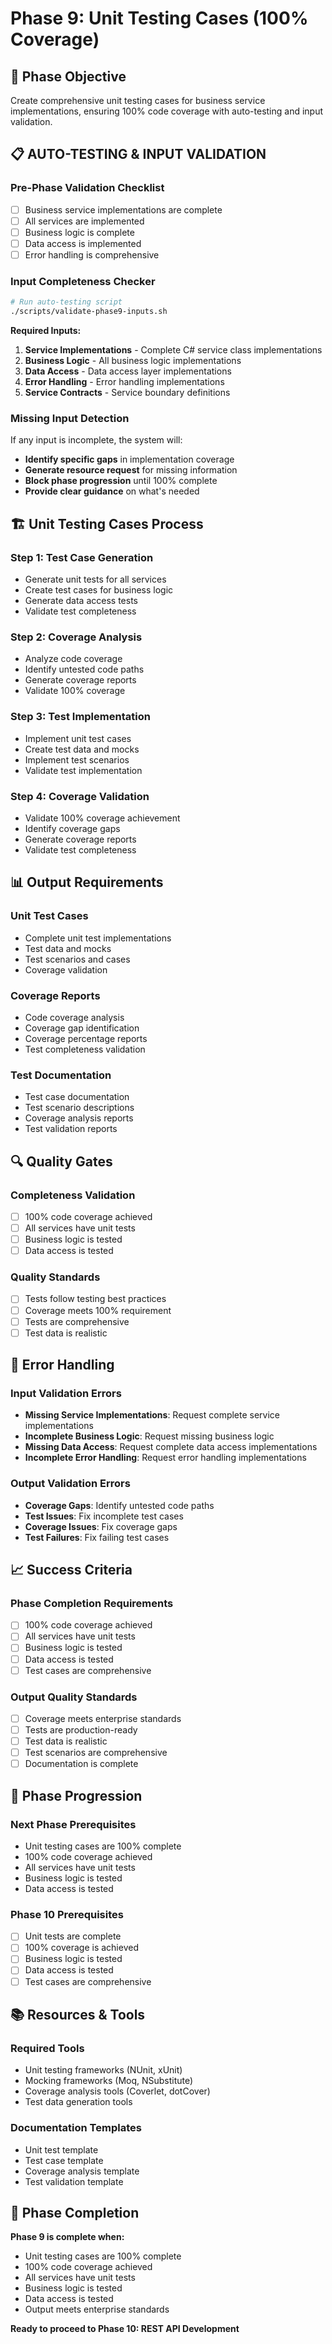 # Phase 9: Unit Testing Cases (100% Coverage)

## 🎯 **Phase Objective**
Create comprehensive unit testing cases for business service implementations, ensuring 100% code coverage with auto-testing and input validation.

## 📋 **AUTO-TESTING & INPUT VALIDATION**

### **Pre-Phase Validation Checklist**
- [ ] Business service implementations are complete
- [ ] All services are implemented
- [ ] Business logic is complete
- [ ] Data access is implemented
- [ ] Error handling is comprehensive

### **Input Completeness Checker**
```bash
# Run auto-testing script
./scripts/validate-phase9-inputs.sh
```

**Required Inputs:**
1. **Service Implementations** - Complete C# service class implementations
2. **Business Logic** - All business logic implementations
3. **Data Access** - Data access layer implementations
4. **Error Handling** - Error handling implementations
5. **Service Contracts** - Service boundary definitions

### **Missing Input Detection**
If any input is incomplete, the system will:
- **Identify specific gaps** in implementation coverage
- **Generate resource request** for missing information
- **Block phase progression** until 100% complete
- **Provide clear guidance** on what's needed

## 🏗️ **Unit Testing Cases Process**

### **Step 1: Test Case Generation**
- Generate unit tests for all services
- Create test cases for business logic
- Generate data access tests
- Validate test completeness

### **Step 2: Coverage Analysis**
- Analyze code coverage
- Identify untested code paths
- Generate coverage reports
- Validate 100% coverage

### **Step 3: Test Implementation**
- Implement unit test cases
- Create test data and mocks
- Implement test scenarios
- Validate test implementation

### **Step 4: Coverage Validation**
- Validate 100% coverage achievement
- Identify coverage gaps
- Generate coverage reports
- Validate test completeness

## 📊 **Output Requirements**

### **Unit Test Cases**
- Complete unit test implementations
- Test data and mocks
- Test scenarios and cases
- Coverage validation

### **Coverage Reports**
- Code coverage analysis
- Coverage gap identification
- Coverage percentage reports
- Test completeness validation

### **Test Documentation**
- Test case documentation
- Test scenario descriptions
- Coverage analysis reports
- Test validation reports

## 🔍 **Quality Gates**

### **Completeness Validation**
- [ ] 100% code coverage achieved
- [ ] All services have unit tests
- [ ] Business logic is tested
- [ ] Data access is tested

### **Quality Standards**
- [ ] Tests follow testing best practices
- [ ] Coverage meets 100% requirement
- [ ] Tests are comprehensive
- [ ] Test data is realistic

## 🚨 **Error Handling**

### **Input Validation Errors**
- **Missing Service Implementations**: Request complete service implementations
- **Incomplete Business Logic**: Request missing business logic
- **Missing Data Access**: Request complete data access implementations
- **Incomplete Error Handling**: Request error handling implementations

### **Output Validation Errors**
- **Coverage Gaps**: Identify untested code paths
- **Test Issues**: Fix incomplete test cases
- **Coverage Issues**: Fix coverage gaps
- **Test Failures**: Fix failing test cases

## 📈 **Success Criteria**

### **Phase Completion Requirements**
- [ ] 100% code coverage achieved
- [ ] All services have unit tests
- [ ] Business logic is tested
- [ ] Data access is tested
- [ ] Test cases are comprehensive

### **Output Quality Standards**
- [ ] Coverage meets enterprise standards
- [ ] Tests are production-ready
- [ ] Test data is realistic
- [ ] Test scenarios are comprehensive
- [ ] Documentation is complete

## 🔄 **Phase Progression**

### **Next Phase Prerequisites**
- Unit testing cases are 100% complete
- 100% code coverage achieved
- All services have unit tests
- Business logic is tested
- Data access is tested

### **Phase 10 Prerequisites**
- [ ] Unit tests are complete
- [ ] 100% coverage is achieved
- [ ] Business logic is tested
- [ ] Data access is tested
- [ ] Test cases are comprehensive

## 📚 **Resources & Tools**

### **Required Tools**
- Unit testing frameworks (NUnit, xUnit)
- Mocking frameworks (Moq, NSubstitute)
- Coverage analysis tools (Coverlet, dotCover)
- Test data generation tools

### **Documentation Templates**
- Unit test template
- Test case template
- Coverage analysis template
- Test validation template

## 🎯 **Phase Completion**

**Phase 9 is complete when:**
- Unit testing cases are 100% complete
- 100% code coverage achieved
- All services have unit tests
- Business logic is tested
- Data access is tested
- Output meets enterprise standards

**Ready to proceed to Phase 10: REST API Development**
